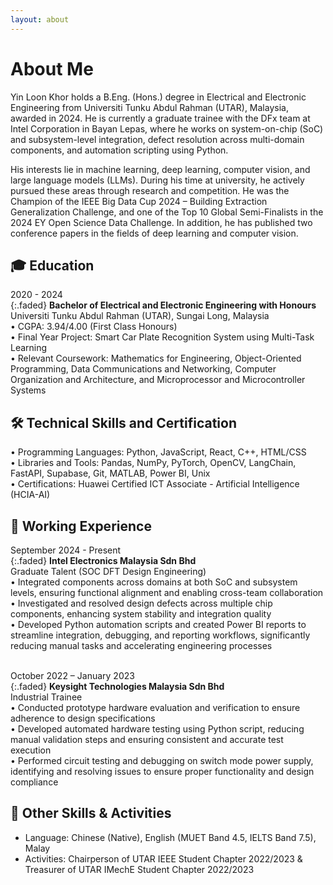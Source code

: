 ```yaml
---
layout: about
---
```


# About Me
Yin Loon Khor holds a B.Eng. (Hons.) degree in Electrical and Electronic Engineering from Universiti Tunku Abdul Rahman (UTAR), Malaysia, awarded in 2024. 
He is currently a graduate trainee with the DFx team at Intel Corporation in Bayan Lepas, where he works on system-on-chip (SoC) and subsystem-level integration, defect resolution across multi-domain components, and automation scripting using Python.<br>

His interests lie in machine learning, deep learning, computer vision, and large language models (LLMs). During his time at university, he actively pursued these areas through research and competition. 
He was the Champion of the IEEE Big Data Cup 2024 – Building Extraction Generalization Challenge, and one of the Top 10 Global Semi-Finalists in the 2024 EY Open Science Data Challenge. In addition, he has published two conference papers in the fields of deep learning and computer vision.

## 🎓 Education
2020 - 2024<br>
{:.faded}
**Bachelor of Electrical and Electronic Engineering with Honours**<br>
Universiti Tunku Abdul Rahman (UTAR), Sungai Long, Malaysia<br>
•	CGPA: 3.94/4.00 (First Class Honours)<br>
•	Final Year Project: Smart Car Plate Recognition System using Multi-Task Learning<br>
•	Relevant Coursework: Mathematics for Engineering, Object-Oriented Programming, Data Communications and Networking, 
Computer Organization and Architecture, and Microprocessor and Microcontroller Systems<br>

## 🛠️ Technical Skills and Certification
•	Programming Languages: Python, JavaScript, React, C++, HTML/CSS<br>
•	Libraries and Tools: Pandas, NumPy, PyTorch, OpenCV, LangChain, FastAPI, Supabase, Git, MATLAB, Power BI, Unix<br>
•	Certifications: Huawei Certified ICT Associate - Artificial Intelligence (HCIA-AI)<br>

## 💼 Working Experience
September 2024 - Present<br>
{:.faded}
**Intel Electronics Malaysia Sdn Bhd**<br>
Graduate Talent (SOC DFT Design Engineering)<br>
•	Integrated components across domains at both SoC and subsystem levels, ensuring functional alignment and enabling cross-team collaboration<br>
•	Investigated and resolved design defects across multiple chip components, enhancing system stability and integration quality<br>
•	Developed Python automation scripts and created Power BI reports to streamline integration, debugging, and reporting workflows, significantly reducing manual tasks and accelerating engineering processes<br><br>

October 2022 – January 2023<br>
{:.faded}
**Keysight Technologies Malaysia Sdn Bhd**<br>
Industrial Trainee<br>
•	Conducted prototype hardware evaluation and verification to ensure adherence to design specifications<br>
•	Developed automated hardware testing using Python script, reducing manual validation steps and ensuring consistent and accurate test execution<br>
•	Performed circuit testing and debugging on switch mode power supply, identifying and resolving issues to ensure proper functionality and design compliance<br>

## 🧩 Other Skills & Activities
- Language: Chinese (Native), English (MUET Band 4.5, IELTS Band 7.5), Malay<br>
- Activities: Chairperson of UTAR IEEE Student Chapter 2022/2023 & Treasurer of UTAR IMechE Student Chapter 2022/2023
